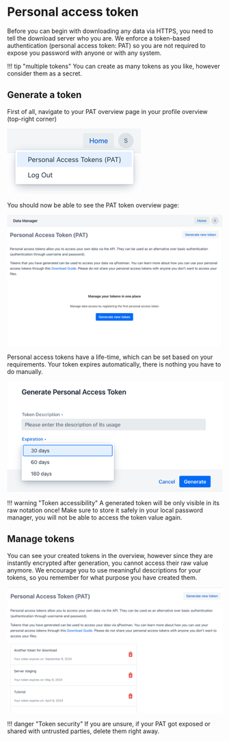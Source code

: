 # Personal access token

Before you can begin with downloading any data via HTTPS, you need to tell the download server
who you are. We enforce a token-based authentication (personal access token: PAT) so you are not
required to expose you password
with anyone or with any system.

!!! tip "multiple tokens"
    You can create as many tokens as you like, however consider them as a secret.

## Generate a token

First of all, navigate to your PAT overview page in your profile overview (top-right corner)

![profile menu](images/raw_data_create_pat_profile_menu.png)

You should now be able to see the PAT token overview page:

![pat overview](images/raw_data_create_pat_overview_no_pats.png)

Personal access tokens have a life-time, which can be set based on your requirements. Your token
expires automatically, there is nothing you have to do manually.

![generate token](images/raw_data_create_pat_generate_token.png)

!!! warning "Token accessibility"
    A generated token will be only visible in its raw notation once! Make sure to store it safely in
    your local password manager, you will not be able to access the token value again.


## Manage tokens

You can see your created tokens in the overview, however since they are instantly encrypted after generation, 
you cannot access their raw value anymore. We encourage you to use meaningful descriptions for your tokens, 
so you remember for what purpose you have created them.

![token overview](images/raw_data_create_pat_token_overview.png)

!!! danger "Token security"
    If you are unsure, if your PAT got exposed or shared with untrusted parties, delete them right 
    away.
